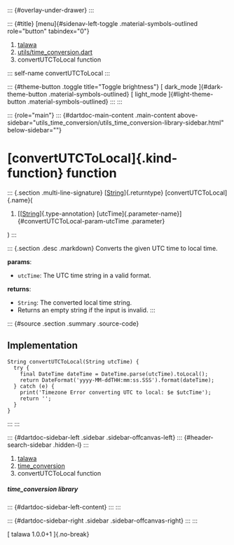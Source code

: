::: {#overlay-under-drawer}
:::

::: {#title}
[menu]{#sidenav-left-toggle .material-symbols-outlined role="button"
tabindex="0"}

1.  [talawa](../index.html)
2.  [utils/time_conversion.dart](../utils_time_conversion/)
3.  convertUTCToLocal function

::: self-name
convertUTCToLocal
:::

::: {#theme-button .toggle title="Toggle brightness"}
[ dark_mode ]{#dark-theme-button .material-symbols-outlined} [
light_mode ]{#light-theme-button .material-symbols-outlined}
:::
:::

::: {role="main"}
::: {#dartdoc-main-content .main-content above-sidebar="utils_time_conversion/utils_time_conversion-library-sidebar.html" below-sidebar=""}
<div>

# [convertUTCToLocal]{.kind-function} function

</div>

::: {.section .multi-line-signature}
[[String](https://api.flutter.dev/flutter/dart-core/String-class.html)]{.returntype}
[convertUTCToLocal]{.name}(

1.  [[[String](https://api.flutter.dev/flutter/dart-core/String-class.html)]{.type-annotation}
    [utcTime]{.parameter-name}]{#convertUTCToLocal-param-utcTime
    .parameter}

)
:::

::: {.section .desc .markdown}
Converts the given UTC time to local time.

**params**:

-   `utcTime`: The UTC time string in a valid format.

**returns**:

-   `String`: The converted local time string.
-   Returns an empty string if the input is invalid.
:::

::: {#source .section .summary .source-code}
## Implementation

``` language-dart
String convertUTCToLocal(String utcTime) {
  try {
    final DateTime dateTime = DateTime.parse(utcTime).toLocal();
    return DateFormat('yyyy-MM-ddTHH:mm:ss.SSS').format(dateTime);
  } catch (e) {
    print('Timezone Error converting UTC to local: $e $utcTime');
    return '';
  }
}
```
:::
:::

::: {#dartdoc-sidebar-left .sidebar .sidebar-offcanvas-left}
::: {#header-search-sidebar .hidden-l}
:::

1.  [talawa](../index.html)
2.  [time_conversion](../utils_time_conversion/)
3.  convertUTCToLocal function

##### time_conversion library

::: {#dartdoc-sidebar-left-content}
:::
:::

::: {#dartdoc-sidebar-right .sidebar .sidebar-offcanvas-right}
:::
:::

[ talawa 1.0.0+1 ]{.no-break}
